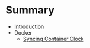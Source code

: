 # Summary

* [Introduction](README.md)
* Docker
  * [Syncing Container Clock](/docker/syncing-container-clock.md)



